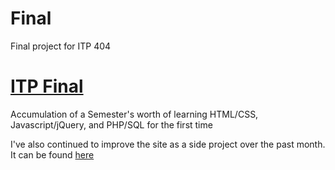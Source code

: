Final
=====

Final project for ITP 404


# [ITP Final ](http://itp404final.pagodabox.com/)

Accumulation of a Semester's worth of learning HTML/CSS, Javascript/jQuery, and PHP/SQL for the first time 

I've also continued to improve the site as a side project over the past month. It can be found [here](http://reader.pagodabox.com/)

